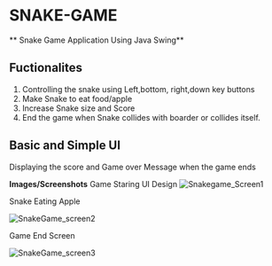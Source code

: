 # SNAKE-GAME
** Snake Game Application Using Java Swing**
 
## Fuctionalites
1) Controlling the snake using Left,bottom, right,down key buttons
2) Make Snake to eat food/apple
3) Increase Snake size and Score
4) End the game when Snake collides with boarder or collides  itself.

## Basic and Simple UI 
 Displaying the score and Game over Message when the game ends
 
 **Images/Screenshots**
 Game Staring UI Design
 ![Snakegame_Screen1](https://github.com/Teju830/Snake/assets/71114214/6f3d7ee8-7b21-433e-ac84-672b3e762731)

Snake Eating Apple


![SnakeGame_screen2](https://github.com/Teju830/Snake/assets/71114214/073c8003-94e4-4d15-b436-6d63f918b641)

Game End Screen

 
 ![SnakeGame_screen3](https://github.com/Teju830/Snake/assets/71114214/fe0e2b66-b2c7-4b76-8d49-3461e6f7e6cd)
